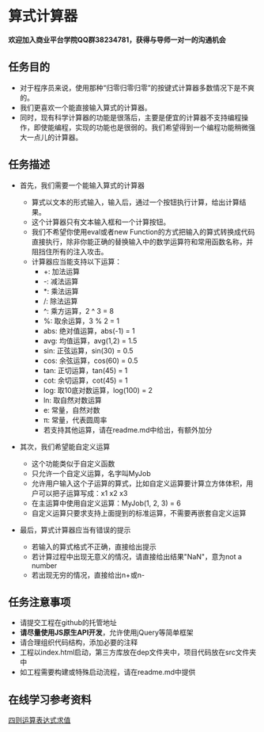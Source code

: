 # 算式计算器
**欢迎加入商业平台学院QQ群38234781，获得与导师一对一的沟通机会**

## 任务目的
* 对于程序员来说，使用那种“归零归零归零”的按键式计算器多数情况下是不爽的。
* 我们更喜欢一个能直接输入算式的计算器。
* 同时，现有科学计算器的功能是很落后，主要是便宜的计算器不支持编程操作，即使能编程，实现的功能也是很弱的。我们希望得到一个编程功能稍微强大一点儿的计算器。

## 任务描述
* 首先，我们需要一个能输入算式的计算器
    * 算式以文本的形式输入，输入后，通过一个按钮执行计算，给出计算结果。
    * 这个计算器只有文本输入框和一个计算按钮。
    * 我们不希望你使用eval或者new Function的方式把输入的算式转换成代码直接执行，除非你能正确的替换输入中的数学运算符和常用函数名称，并阻挡住所有的注入攻击。
    * 计算器应当能支持以下运算：
        * +: 加法运算
        * -: 减法运算
        * *: 乘法运算
        * /: 除法运算
        * ^: 乘方运算，2 ^ 3 = 8
        * %: 取余运算，3 % 2 = 1
        * abs: 绝对值运算，abs(-1) = 1
        * avg: 均值运算，avg(1,2) = 1.5
        * sin: 正弦运算，sin(30) = 0.5
        * cos: 余弦运算，cos(60) = 0.5
        * tan: 正切运算，tan(45) = 1
        * cot: 余切运算，cot(45) = 1
        * log: 取10底对数运算，log(100) = 2
        * ln: 取自然对数运算
        * e: 常量，自然对数
        * π: 常量，代表圆周率
        * 若支持其他运算，请在readme.md中给出，有额外加分

* 其次，我们希望能自定义运算
    * 这个功能类似于自定义函数
    * 只允许一个自定义运算，名字叫MyJob
    * 允许用户输入这个子运算的算式，比如自定义运算要计算立方体体积，用户可以把子运算写成：x1 x2 x3
    * 在主运算中使用自定义运算：MyJob(1, 2, 3) = 6
    * 自定义运算只要求支持上面提到的标准运算，不需要再嵌套自定义运算

* 最后，算式计算器应当有错误的提示
    * 若输入的算式格式不正确，直接给出提示
    * 若计算过程中出现无意义的情况，请直接给出结果"NaN"，意为not a number
    * 若出现无穷的情况，直接给出n+或n-

## 任务注意事项
* 请提交工程在github的托管地址
* **请尽量使用JS原生API开发**，允许使用jQuery等简单框架
* 请合理组织代码结构，添加必要的注释
* 工程以index.html启动，第三方库放在dep文件夹中，项目代码放在src文件夹中
* 如工程需要构建或特殊启动流程，请在readme.md中提供

## 在线学习参考资料
[四则运算表达式求值](http://blog.csdn.net/yzl_rex/article/details/7745341)